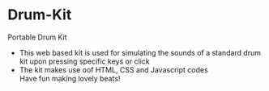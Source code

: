 # Drum-Kit
Portable Drum Kit
- This web based kit is used for simulating the sounds of a standard drum kit upon pressing specific keys or click
- The kit makes use oof HTML, CSS and Javascript codes
<br>Have fun making lovely beats!</br>
